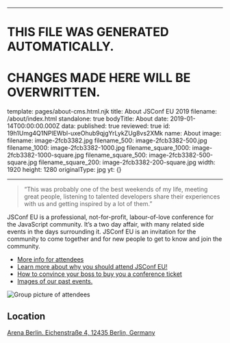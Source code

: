 ----

# THIS FILE WAS GENERATED AUTOMATICALLY.
# CHANGES MADE HERE WILL BE OVERWRITTEN.

template: pages/about-cms.html.njk
title: About JSConf EU 2019
filename: /about/index.html
standalone: true
bodyTitle: About
date: 2019-01-14T00:00:00.000Z
data:
  published: true
  reviewed: true
  id: 19h1Umg4Q1NPlEWbl-uxeOhub9qjgYrLykZUg8vs2XMk
  name: About
  image:
    filename: image-2fcb3382.jpg
    filename_500: image-2fcb3382-500.jpg
    filename_1000: image-2fcb3382-1000.jpg
    filename_square_1000: image-2fcb3382-1000-square.jpg
    filename_square_500: image-2fcb3382-500-square.jpg
    filename_square_200: image-2fcb3382-200-square.jpg
    width: 1920
    height: 1280
    originalType: jpg
yt: {}

----


> “This was probably one of the best weekends of my life, meeting great people,
listening to talented developers share their experiences with us and getting
inspired by a lot of them.”

JSConf EU is a professional, not-for-profit, labour-of-love conference for the
JavaScript community. It’s a two day affair, with many related side events in
the days surrounding it. JSConf EU is an invitation for the community to come
together and for new people to get to know and join the community.

- [More info for attendees](/info/)
- [Learn more about why you should attend JSConf EU!](/why/)
- [How to convince your boss to buy you a conference
ticket](/news/how-to-convince-your-boss-to-buy-you-a-conference-ticket-to-jsconf-eu/)
- [Images of our past events.](https://2018.jsconf.eu/news/photos/)

![Group picture of attendees](contents:images/cms/image-2fcb3382-1000.jpg)

## Location

[Arena Berlin. Eichenstraße 4, 12435 Berlin,
Germany](https://goo.gl/maps/KwLPQqYRjVA2)

